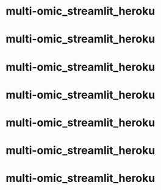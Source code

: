 # multi-omic_streamlit_heroku
# multi-omic_streamlit_heroku
# multi-omic_streamlit_heroku
# multi-omic_streamlit_heroku
# multi-omic_streamlit_heroku
# multi-omic_streamlit_heroku
# multi-omic_streamlit_heroku
